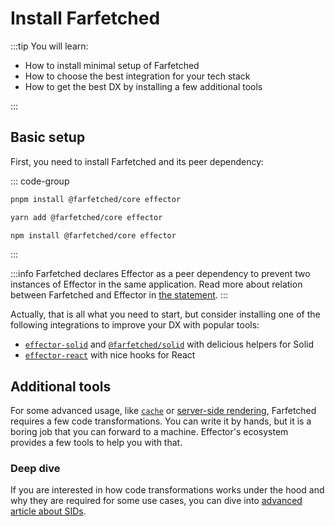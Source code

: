 # Install Farfetched

:::tip You will learn:

- How to install minimal setup of Farfetched
- How to choose the best integration for your tech stack
- How to get the best DX by installing a few additional tools

:::

## Basic setup

First, you need to install Farfetched and its peer dependency:

::: code-group

```sh [pnpm]
pnpm install @farfetched/core effector
```

```sh [yarn]
yarn add @farfetched/core effector
```

```sh [npm]
npm install @farfetched/core effector
```

:::

:::info
Farfetched declares Effector as a peer dependency to prevent two instances of Effector in the same application. Read more about relation between Farfetched and Effector in [the statement](/statements/effector).
:::

Actually, that is all what you need to start, but consider installing one of the following integrations to improve your DX with popular tools:

- [`effector-solid`](https://effector.dev/en/api/effector-solid/) and [`@farfetched/solid`](/api/ui/solid) with delicious helpers for Solid
- [`effector-react`](https://effector.dev/en/api/effector-react/) with nice hooks for React

## Additional tools

For some advanced usage, like [`cache`](/api/operators/cache) or [server-side rendering](/recipes/ssr), Farfetched requires a few code transformations. You can write it by hands, but it is a boring job that you can forward to a machine. Effector's ecosystem provides a few tools to help you with that.

<!--@include: ../shared/sids_plugins.md-->

### Deep dive

If you are interested in how code transformations works under the hood and why they are required for some use cases, you can dive into [advanced article about SIDs](https://effector.dev/en/explanation/sids/).
